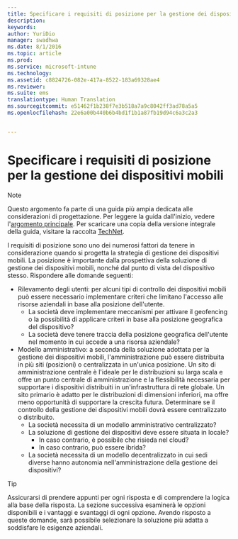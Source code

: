 ```yaml
---
title: Specificare i requisiti di posizione per la gestione dei dispositivi mobili
description: 
keywords: 
author: YuriDio
manager: swadhwa
ms.date: 8/1/2016
ms.topic: article
ms.prod: 
ms.service: microsoft-intune
ms.technology: 
ms.assetid: c8824726-082e-417a-8522-183a69328ae4
ms.reviewer: 
ms.suite: ems
translationtype: Human Translation
ms.sourcegitcommit: e51462f1b238f7e3b518a7a9c8042ff3ad78a5a5
ms.openlocfilehash: 22e6a00b440b6b4bd1f1b1a87fb19d94c6a3c2a3


---
```


# Specificare i requisiti di posizione per la gestione dei dispositivi mobili

>[!NOTE]
>Questo argomento fa parte di una guida più ampia dedicata alle considerazioni di progettazione. Per leggere la guida dall'inizio, vedere l'[argomento principale](mdm-design-considerations-guide.md). Per scaricare una copia della versione integrale della guida, visitare la raccolta [TechNet](https://gallery.technet.microsoft.com/Mobile-Device-Management-7d401582).

I requisiti di posizione sono uno dei numerosi fattori da tenere in considerazione quando si progetta la strategia di gestione dei dispositivi mobili. La posizione è importante dalla prospettiva della soluzione di gestione dei dispositivi mobili, nonché dal punto di vista del dispositivo stesso. Rispondere alle domande seguenti:

- Rilevamento degli utenti: per alcuni tipi di controllo dei dispositivi mobili può essere necessario implementare criteri che limitano l'accesso alle risorse aziendali in base alla posizione dell'utente.
    - La società deve implementare meccanismi per attivare il geofencing o la possibilità di applicare criteri in base alla posizione geografica del dispositivo? 
    - La società deve tenere traccia della posizione geografica dell'utente nel momento in cui accede a una risorsa aziendale?
- Modello amministrativo: a seconda della soluzione adottata per la gestione dei dispositivi mobili, l'amministrazione può essere distribuita in più siti (posizioni) o centralizzata in un'unica posizione. Un sito di amministrazione centrale è l'ideale per le distribuzioni su larga scala e offre un punto centrale di amministrazione e la flessibilità necessaria per supportare i dispositivi distribuiti in un'infrastruttura di rete globale. Un sito primario è adatto per le distribuzioni di dimensioni inferiori, ma offre meno opportunità di supportare la crescita futura. Determinare se il controllo della gestione dei dispositivi mobili dovrà essere centralizzato o distribuito.
    - La società necessita di un modello amministrativo centralizzato?
    - La soluzione di gestione dei dispositivi deve essere situata in locale?
        - In caso contrario, è possibile che risieda nel cloud?
        - In caso contrario, può essere ibrida?
    - La società necessita di un modello decentralizzato in cui sedi diverse hanno autonomia nell'amministrazione della gestione dei dispositivi?

>[!TIP] 
> Assicurarsi di prendere appunti per ogni risposta e di comprendere la logica alla base della risposta. La sezione successiva esaminerà le opzioni disponibili e i vantaggi e svantaggi di ogni opzione.  Avendo risposto a queste domande, sarà possibile selezionare la soluzione più adatta a soddisfare le esigenze aziendali.




<!--HONumber=Aug16_HO1-->


